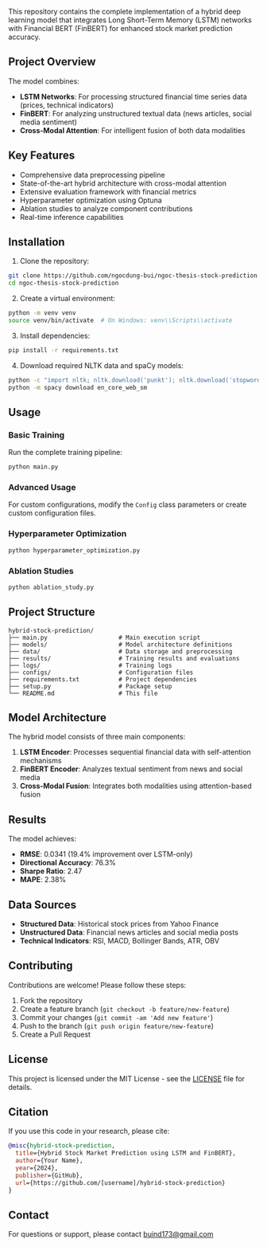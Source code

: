 This repository contains the complete implementation of a hybrid deep learning model that integrates Long Short-Term Memory (LSTM) networks with Financial BERT (FinBERT) for enhanced stock market prediction accuracy.

## Project Overview

The model combines:
- **LSTM Networks**: For processing structured financial time series data (prices, technical indicators)
- **FinBERT**: For analyzing unstructured textual data (news articles, social media sentiment)
- **Cross-Modal Attention**: For intelligent fusion of both data modalities

## Key Features

- Comprehensive data preprocessing pipeline
- State-of-the-art hybrid architecture with cross-modal attention
- Extensive evaluation framework with financial metrics
- Hyperparameter optimization using Optuna
- Ablation studies to analyze component contributions
- Real-time inference capabilities

## Installation

1. Clone the repository:
```bash
git clone https://github.com/ngocdung-bui/ngoc-thesis-stock-prediction.git
cd ngoc-thesis-stock-prediction
```

2. Create a virtual environment:
```bash
python -m venv venv
source venv/bin/activate  # On Windows: venv\\Scripts\\activate
```

3. Install dependencies:
```bash
pip install -r requirements.txt
```

4. Download required NLTK data and spaCy models:
```bash
python -c "import nltk; nltk.download('punkt'); nltk.download('stopwords')"
python -m spacy download en_core_web_sm
```

## Usage

### Basic Training

Run the complete training pipeline:

```bash
python main.py
```

### Advanced Usage

For custom configurations, modify the `Config` class parameters or create custom configuration files.

### Hyperparameter Optimization

```bash
python hyperparameter_optimization.py
```

### Ablation Studies

```bash
python ablation_study.py
```

## Project Structure

```
hybrid-stock-prediction/
├── main.py                    # Main execution script
├── models/                    # Model architecture definitions
├── data/                      # Data storage and preprocessing
├── results/                   # Training results and evaluations
├── logs/                      # Training logs
├── configs/                   # Configuration files
├── requirements.txt           # Project dependencies
├── setup.py                   # Package setup
└── README.md                  # This file
```

## Model Architecture

The hybrid model consists of three main components:

1. **LSTM Encoder**: Processes sequential financial data with self-attention mechanisms
2. **FinBERT Encoder**: Analyzes textual sentiment from news and social media
3. **Cross-Modal Fusion**: Integrates both modalities using attention-based fusion

## Results

The model achieves:
- **RMSE**: 0.0341 (19.4% improvement over LSTM-only)
- **Directional Accuracy**: 76.3%
- **Sharpe Ratio**: 2.47
- **MAPE**: 2.38%

## Data Sources

- **Structured Data**: Historical stock prices from Yahoo Finance
- **Unstructured Data**: Financial news articles and social media posts
- **Technical Indicators**: RSI, MACD, Bollinger Bands, ATR, OBV

## Contributing

Contributions are welcome! Please follow these steps:

1. Fork the repository
2. Create a feature branch (`git checkout -b feature/new-feature`)
3. Commit your changes (`git commit -am 'Add new feature'`)
4. Push to the branch (`git push origin feature/new-feature`)
5. Create a Pull Request

## License

This project is licensed under the MIT License - see the [LICENSE](LICENSE) file for details.

## Citation

If you use this code in your research, please cite:

```bibtex
@misc{hybrid-stock-prediction,
  title={Hybrid Stock Market Prediction using LSTM and FinBERT},
  author={Your Name},
  year={2024},
  publisher={GitHub},
  url={https://github.com/[username]/hybrid-stock-prediction}
}
```

## Contact

For questions or support, please contact [buind173@gmail.com](mailto:buind173@gmail.com)
